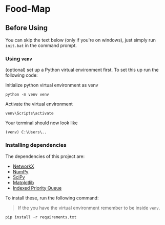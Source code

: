 # Food-Map

## Before Using

You can skip the text below (only if you're on windows), just simply run `init.bat` in the command prompt.

### Using `venv`
(optional) set up a Python virtual environment first. To set this up run the following code:

Initialize python virtual environment as venv

```
python -m venv venv
```

Activate the virtual environment

```
venv\Scripts\activate
```

Your terminal should now look like

```
(venv) C:\Users\..
```

### Installing dependencies

The dependencies of this project are:

* [NetworkX](https://networkx.org/)
* [NumPy](https://numpy.org/)
* [SciPy](https://scipy.org/)
* [Matplotlib](https://matplotlib.org/)
* [Indexed Priority Queue](https://github.com/gabrielbazan/indexed_priority_queue)
  
To install these, run the following command:

> If the you have the virtual environment remember to be inside `venv`.

```
pip install -r requirements.txt
```